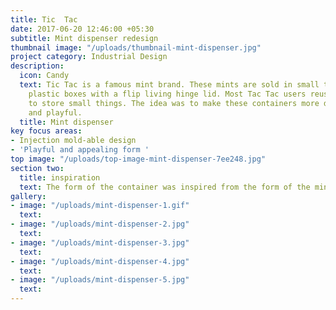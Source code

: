 ```yaml
---
title: Tic  Tac
date: 2017-06-20 12:46:00 +05:30
subtitle: Mint dispenser redesign
thumbnail image: "/uploads/thumbnail-mint-dispenser.jpg"
project category: Industrial Design
description:
  icon: Candy
  text: Tic Tac is a famous mint brand. These mints are sold in small transparent
    plastic boxes with a flip living hinge lid. Most Tac Tac users reuse these containers
    to store small things. The idea was to make these containers more desirable, appealing
    and playful.
  title: Mint dispenser
key focus areas:
- Injection mold-able design
- 'Playful and appealing form '
top image: "/uploads/top-image-mint-dispenser-7ee248.jpg"
section two:
  title: inspiration
  text: The form of the container was inspired from the form of the mints
gallery:
- image: "/uploads/mint-dispenser-1.gif"
  text: 
- image: "/uploads/mint-dispenser-2.jpg"
  text: 
- image: "/uploads/mint-dispenser-3.jpg"
  text: 
- image: "/uploads/mint-dispenser-4.jpg"
  text: 
- image: "/uploads/mint-dispenser-5.jpg"
  text: 
---
```



